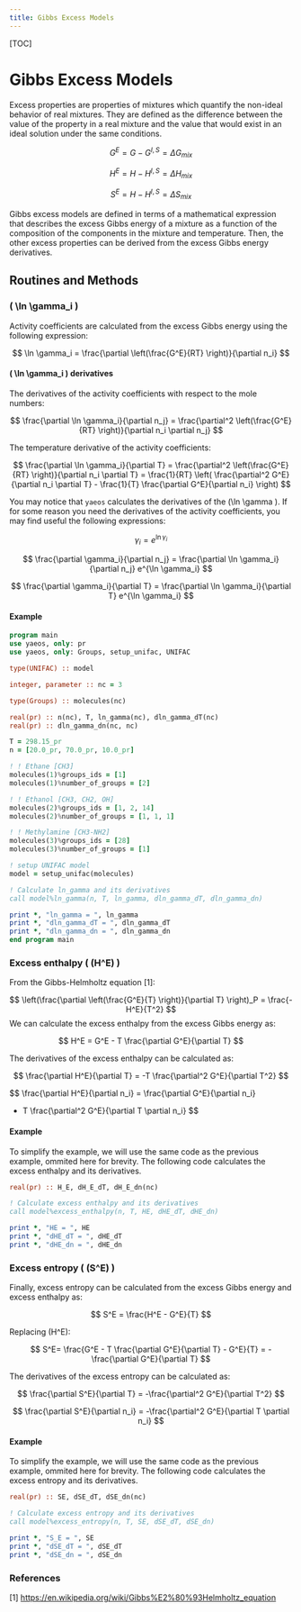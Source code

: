 ```yaml
---
title: Gibbs Excess Models
---
```


[TOC]

# Gibbs Excess Models

Excess properties are properties of mixtures which quantify the non-ideal
behavior of real mixtures. They are defined as the difference between the value
of the property in a real mixture and the value that would exist in an ideal
solution under the same conditions.

$$
    G^E = G - G^{I,S} = \Delta G_{mix}
$$

$$
    H^E = H - H^{I,S} = \Delta H_{mix}
$$

$$
    S^E = H - H^{I,S} = \Delta S_{mix}
$$

Gibbs excess models are defined in terms of a mathematical expression that
describes the excess Gibbs energy of a mixture as a function of the composition
of the components in the mixture and temperature. Then, the other excess
properties can be derived from the excess Gibbs energy derivatives.


## Routines and Methods
### \( \ln \gamma_i \)

Activity coefficients are calculated from the excess Gibbs energy using the
following expression:

$$
    \ln \gamma_i = \frac{\partial \left(\frac{G^E}{RT} \right)}{\partial n_i}
$$

#### \( \ln \gamma_i \) derivatives

The derivatives of the activity coefficients with respect to the mole numbers:

$$
    \frac{\partial \ln \gamma_i}{\partial n_j} = \frac{\partial^2 \left(\frac{G^E}{RT} \right)}{\partial n_i \partial n_j}
$$

The temperature derivative of the activity coefficients:

$$
    \frac{\partial \ln \gamma_i}{\partial T} = \frac{\partial^2 
    \left(\frac{G^E}{RT} \right)}{\partial n_i \partial T} = 
    \frac{1}{RT} \left(
    \frac{\partial^2 G^E}{\partial n_i \partial T} - 
    \frac{1}{T} \frac{\partial G^E}{\partial n_i} \right) 
$$

You may notice that `yaeos` calculates the derivatives of the \(\ln \gamma \).
If for some reason you need the derivatives of the activity coefficients, you
may find useful the following expressions:

$$
    \gamma_i = e^{\ln \gamma_i}
$$

$$
    \frac{\partial \gamma_i}{\partial n_j} = \frac{\partial \ln \gamma_i}{\partial n_j} e^{\ln \gamma_i}
$$

$$
    \frac{\partial \gamma_i}{\partial T} = 
    \frac{\partial \ln \gamma_i}{\partial T} e^{\ln \gamma_i}
$$


#### Example

```fortran
program main
use yaeos, only: pr
use yaeos, only: Groups, setup_unifac, UNIFAC

type(UNIFAC) :: model

integer, parameter :: nc = 3

type(Groups) :: molecules(nc)

real(pr) :: n(nc), T, ln_gamma(nc), dln_gamma_dT(nc)
real(pr) :: dln_gamma_dn(nc, nc)

T = 298.15_pr
n = [20.0_pr, 70.0_pr, 10.0_pr]

! ! Ethane [CH3]
molecules(1)%groups_ids = [1]
molecules(1)%number_of_groups = [2]

! ! Ethanol [CH3, CH2, OH]
molecules(2)%groups_ids = [1, 2, 14]
molecules(2)%number_of_groups = [1, 1, 1]

! ! Methylamine [CH3-NH2]
molecules(3)%groups_ids = [28]
molecules(3)%number_of_groups = [1]

! setup UNIFAC model
model = setup_unifac(molecules)

! Calculate ln_gamma and its derivatives
call model%ln_gamma(n, T, ln_gamma, dln_gamma_dT, dln_gamma_dn)

print *, "ln_gamma = ", ln_gamma
print *, "dln_gamma_dT = ", dln_gamma_dT
print *, "dln_gamma_dn = ", dln_gamma_dn
end program main
```

### Excess enthalpy \( (H^E) \)
From the Gibbs-Helmholtz equation [1]:

$$
 \left(\frac{\partial \left(\frac{G^E}{T} \right)}{\partial T} 
 \right)_P = \frac{-H^E}{T^2}
$$
We can calculate the excess enthalpy from the excess Gibbs energy as:

$$
 H^E = G^E - T \frac{\partial G^E}{\partial T}
$$

The derivatives of the excess enthalpy can be calculated as:

$$
\frac{\partial H^E}{\partial T} =
-T \frac{\partial^2 G^E}{\partial T^2}
$$

$$
\frac{\partial H^E}{\partial n_i} = \frac{\partial G^E}{\partial n_i}
- T \frac{\partial^2 G^E}{\partial T \partial n_i}
$$

#### Example
To simplify the example, we will use the same code as the previous example,
ommited here for brevity. The following code calculates the excess enthalpy and
its derivatives.

```fortran
real(pr) :: H_E, dH_E_dT, dH_E_dn(nc)

! Calculate excess enthalpy and its derivatives
call model%excess_enthalpy(n, T, HE, dHE_dT, dHE_dn)

print *, "HE = ", HE
print *, "dHE_dT = ", dHE_dT
print *, "dHE_dn = ", dHE_dn
```


### Excess entropy \( (S^E) \)
Finally, excess entropy can be calculated from the excess Gibbs energy and
excess enthalpy as:

$$
S^E = \frac{H^E - G^E}{T}
$$

Replacing \(H^E\):

$$
S^E= \frac{G^E - T \frac{\partial G^E}{\partial T} - G^E}{T} = 
-\frac{\partial G^E}{\partial T}
$$

The derivatives of the excess entropy can be calculated as:

$$
\frac{\partial S^E}{\partial T} = -\frac{\partial^2 G^E}{\partial T^2}
$$

$$
\frac{\partial S^E}{\partial n_i} = 
-\frac{\partial^2 G^E}{\partial T \partial n_i}
$$

#### Example
To simplify the example, we will use the same code as the previous example,
ommited here for brevity. The following code calculates the excess entropy and
its derivatives.

```fortran
real(pr) :: SE, dSE_dT, dSE_dn(nc)

! Calculate excess entropy and its derivatives
call model%excess_entropy(n, T, SE, dSE_dT, dSE_dn)

print *, "S_E = ", SE
print *, "dSE_dT = ", dSE_dT
print *, "dSE_dn = ", dSE_dn
```


### References
[1] https://en.wikipedia.org/wiki/Gibbs%E2%80%93Helmholtz_equation